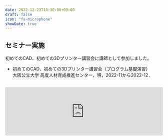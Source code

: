 ```yaml
---
date: 2022-12-23T18:30:00+09:00
draft: false
icon: "fa-microphone"
showDate: true
---
```


## セミナー実施

初めてのCAD、初めての3Dプリンター講習会に講師として参加しました。

* 初めてのCAD、初めての3Dプリンター講習会（プログラム基礎演習）  
大阪公立大学 高度人材育成推進センター，堺，2022-11から2022-12．

<iframe class="hatenablogcard" style="width:100%;height:155px;margin:15px 0;max-width:680px;" title="LaTeXを使った卒論・レポート作成講座" src="https://hatenablog-parts.com/embed?url=https://cloudlatex.io/20221223-latex-webinar" frameborder="0" scrolling="no"></iframe>